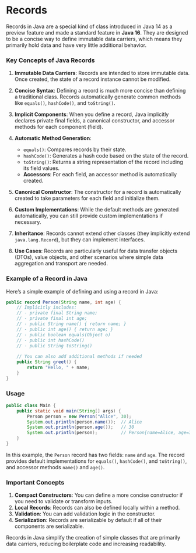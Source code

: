 # Records

Records in Java are a special kind of class introduced in Java 14 as a preview feature and made a standard feature in **Java 16**. They are designed to be a concise way to define immutable data carriers, which means they primarily hold data and have very little additional behavior.

### Key Concepts of Java Records

1. **Immutable Data Carriers**: Records are intended to store immutable data. Once created, the state of a record instance cannot be modified.

2. **Concise Syntax**: Defining a record is much more concise than defining a traditional class. Records automatically generate common methods like `equals()`, `hashCode()`, and `toString()`.

3. **Implicit Components**: When you define a record, Java implicitly declares private final fields, a canonical constructor, and accessor methods for each component (field).

4. **Automatic Method Generation**:
    - `equals()`: Compares records by their state.
    - `hashCode()`: Generates a hash code based on the state of the record.
    - `toString()`: Returns a string representation of the record including its field values.
    - **Accessors**: For each field, an accessor method is automatically created.

5. **Canonical Constructor**: The constructor for a record is automatically created to take parameters for each field and initialize them.

6. **Custom Implementations**: While the default methods are generated automatically, you can still provide custom implementations if necessary.

7. **Inheritance**: Records cannot extend other classes (they implicitly extend `java.lang.Record`), but they can implement interfaces.

8. **Use Cases**: Records are particularly useful for data transfer objects (DTOs), value objects, and other scenarios where simple data aggregation and transport are needed.

### Example of a Record in Java

Here’s a simple example of defining and using a record in Java:

```java
public record Person(String name, int age) {
    // Implicitly includes:
    // - private final String name;
    // - private final int age;
    // - public String name() { return name; }
    // - public int age() { return age; }
    // - public boolean equals(Object o)
    // - public int hashCode()
    // - public String toString()
    
    // You can also add additional methods if needed
    public String greet() {
        return "Hello, " + name;
    }
}
```

### Usage

```java
public class Main {
    public static void main(String[] args) {
        Person person = new Person("Alice", 30);
        System.out.println(person.name());  // Alice
        System.out.println(person.age());   // 30
        System.out.println(person);         // Person[name=Alice, age=30]
    }
}
```

In this example, the `Person` record has two fields: `name` and `age`. The record provides default implementations for `equals()`, `hashCode()`, and `toString()`, and accessor methods `name()` and `age()`.

### Important Concepts

1. **Compact Constructors**: You can define a more concise constructor if you need to validate or transform inputs.
2. **Local Records**: Records can also be defined locally within a method.
3. **Validation**: You can add validation logic in the constructor.
4. **Serialization**: Records are serializable by default if all of their components are serializable.

Records in Java simplify the creation of simple classes that are primarily data carriers, reducing boilerplate code and increasing readability.